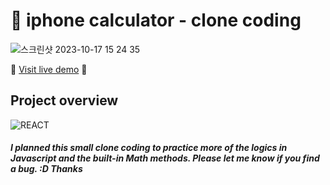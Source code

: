 # 📱 iphone calculator - clone coding

![스크린샷 2023-10-17 15 24 35](https://github.com/soun1005/i-calculator_clonecoding/assets/79379473/7acb9dbc-0f07-42c7-a713-22a90e726909)


🦞 [Visit live demo](https://i-calcul.soeunlee.dev/) 🦀

## Project overview 

![REACT](https://img.shields.io/badge/Framework-React-00AFB5) 


  
  ##### I planned this small clone coding to practice more of the logics in Javascript and the  built-in Math methods. Please let me know if you find a bug. :D Thanks
  

